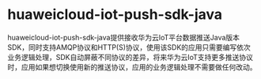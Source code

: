 # huaweicloud-iot-push-sdk-java

huaweicloud-iot-push-sdk-java提供接收华为云IoT平台数据推送Java版本SDK，同时支持AMQP协议和HTTP(S)协议，使用该SDK的应用只需要编写依次业务逻辑处理，SDK自动屏蔽不同协议的差异，将来华为云IoT支持更多推送协议时，应用如果想切换使用新的推送协议，应用的业务逻辑处理不需要做任何改动。
